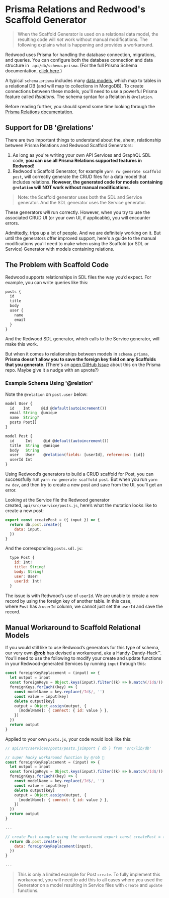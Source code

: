# Prisma Relations and Redwood's Scaffold Generator

> When the Scaffold Generator is used on a relational data model, the resulting code will _not_ work without manual modifications. The following explains what is happening and provides a workaround.

Redwood uses Prisma for handling the database connection, migrations, and queries. You can configure both the database connection and data structure in ` api/db/schema.prisma`. (For the full Prisma Schema documentation, [click here](https://www.prisma.io/docs/reference/tools-and-interfaces/prisma-schema).)

A typical `schema.prisma` includes many [data models](http://prisma.io/docs/reference/tools-and-interfaces/prisma-schema/models), which map to tables in a relational DB (and will map to collections in MongoDB). To create connections between these models, you'll need to use a powerful Prisma feature called *Relations*. The schema syntax for a Relation is `@relation`.

Before reading further, you should spend some time looking through the [Prisma Relations documentation](https://www.prisma.io/docs/reference/tools-and-interfaces/prisma-schema/relations).

## Support for DB '@relations'

There are two important things to understand about the, ahem, relationship between Prisma Relations and Redwood Scaffold Generators:

1. As long as you're writing your own API Services and GraphQL SDL code, **you can use all Prisma Relations supported features in Redwood**!
2. Redwood's Scaffold Generator, for example `yarn rw generate scaffold post`, will correctly generate the CRUD files for a data model that includes relations. **However, the generated code for models containing `@relation` will NOT work without manual modifications.**

> Note: the Scaffold generator uses both the SDL and Service generator. And the SDL generator uses the Service generator.

These generators *will* run correctly. However, when you try to use the associated CRUD UI (or your own UI, if applicable), you will encounter errors.

Admittedly, trips up a lot of people. And we are definitely working on it. But until the generators offer improved support, here's a guide to the manual modifications you'll need to make when using the Scaffold (or SDL or Service) Generator with models containing relations.

## The Problem with Scaffold Code

Redwood supports relationships in SDL files the way you’d expect. For example, you can write queries like this:

```jsx
posts {
  id
  title
  body
  user {
    name
    email
  }
}

```

And the Redwood SDL generator, which calls to the Service generator, will make this work.

But when it comes to relationships between models in `schema.prisma`, **Prisma doesn’t allow you to save the foreign key field on any Scaffolds that you generate**. (There's an [open GitHub Issue](https://github.com/prisma/prisma/issues/2152) about this on the Prisma repo. Maybe give it a nudge with an upvote?)

### Example Schema Using '@relation'

Note the `@relation` on `post.user` below:

```jsx
model User {
  id    Int     @id @default(autoincrement())
  email String  @unique
  name  String?
  posts Post[]
}

model Post {
  id     Int     @id @default(autoincrement())
  title  String  @unique
  body   String
  user   User    @relation(fields: [userId], references: [id])
  userId Int
}

```

Using Redwood’s generators to build a CRUD scaffold for Post, you can successfully run `yarn rw generate scaffold post`. But when you run `yarn rw dev`, and then try to create a new post and save from the UI, you’ll get an error.

Looking at the Service file the Redwood generator created, `api/src/service/posts.js`, here’s what the mutation looks like to create a new post:

```jsx
export const createPost = ({ input }) => {
  return db.post.create({
    data: input,
  })
}

```

And the corresponding `posts.sdl.js`:

```jsx
  type Post {
    id: Int!
    title: String!
    body: String!
    user: User!
    userId: Int!
  }

```

The issue is with Redwood’s use of `userId`. We are unable to create a new record by using the foreign key of another table. In this case, where `Post` has a `userId` column, we cannot just set the `userId` and save the record.

## Manual Workaround to Scaffold Relational Models

If you would still like to use Redwood’s generators for this type of schema, our very own **[@rob](https://community.redwoodjs.com/u/rob)** has devised a workaround, aka a Handy-Dandy-Hack™. You’ll need to use the following to modify your create and update functions in your Redwood-generated Services by running `input` through this:

```jsx
const foreignKeyReplacement = (input) => {
  let output = input
  const foreignKeys = Object.keys(input).filter((k) => k.match(/Id$/))
  foreignKeys.forEach((key) => {
    const modelName = key.replace(/Id$/, '')
    const value = input[key]
    delete output[key]
    output = Object.assign(output, {
      [modelName]: { connect: { id: value } },
    })
  })
  return output
}

```

Applied to your own `posts.js`, your code would look like this:

```jsx
// api/src/services/posts/posts.jsimport { db } from 'src/lib/db'

// super hacky workaround function by @rob 🚀
const foreignKeyReplacement = (input) => {
  let output = input
  const foreignKeys = Object.keys(input).filter((k) => k.match(/Id$/))
  foreignKeys.forEach((key) => {
    const modelName = key.replace(/Id$/, '')
    const value = input[key]
    delete output[key]
    output = Object.assign(output, {
      [modelName]: { connect: { id: value } },
    })
  })
  return output
}

...

// create Post example using the workaround export const createPost = ({ input }) => {
  return db.post.create({
    data: foreignKeyReplacement(input),
  })
}

...

```

> This is only a limited example for Post `create`. To fully implement this workaround, you will need to add this to all cases where you used the Generator on a model resulting in Service files with `create` and `update` functions.

